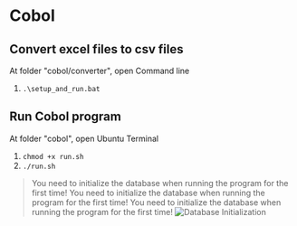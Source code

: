 # Cobol
## Convert excel files to csv files
At folder "cobol/converter", open Command line
1. `.\setup_and_run.bat`
## Run Cobol program
At folder "cobol", open Ubuntu Terminal
1. `chmod +x run.sh`
2. `./run.sh`

>You need to initialize the database when running the program for the first time!
>You need to initialize the database when running the program for the first time!
>You need to initialize the database when running the program for the first time!
![Database Initialization](images/UI.png)